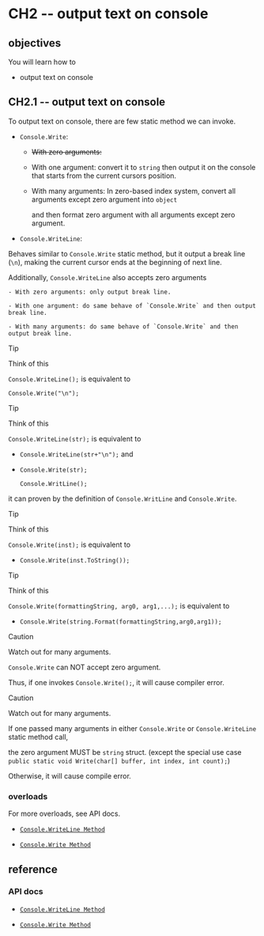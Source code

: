 # CH2 -- output text on console
## objectives
You will learn how to

+ output text on console

## CH2.1 -- output text on console
To output text on console, there are few static method we can invoke.

+ `Console.Write`: 

    - ~~With zero arguments:~~

    - With one argument: convert it to `string` then output it on the console that starts from the current cursors position.

    - With many arguments: In zero-based index system, convert all arguments except zero argument into `object` 
    
      and then format zero argument with all arguments except zero argument.

+ `Console.WriteLine`:

Behaves similar to `Console.Write` static method, but it output a break line (`\n`), making the current cursor ends at the beginning of next line.

Additionally, `Console.WriteLine` also accepts zero arguments

    - With zero arguments: only output break line.

    - With one argument: do same behave of `Console.Write` and then output break line.

    - With many arguments: do same behave of `Console.Write` and then output break line.

> [!TIP]
> Think of this
> 
> `Console.WriteLine();` is equivalent to 
>
> `Console.Write("\n");`

> [!TIP]
> Think of this
> 
> `Console.WriteLine(str);` is equivalent to 
> 
> + `Console.WriteLine(str+"\n");` and
> 
> + `Console.Write(str);`  
>   
>   `Console.WritLine();`
>
> it can proven by the definition of `Console.WritLine` and `Console.Write`.

> [!TIP]
> Think of this
> 
> `Console.Write(inst);` is equivalent to
> 
> + `Console.Write(inst.ToString());`

> [!TIP]
> Think of this
> 
> `Console.Write(formattingString, arg0, arg1,...);` is equivalent to
> 
> + `Console.Write(string.Format(formattingString,arg0,arg1));`

> [!CAUTION]
> Watch out for many arguments.
>
> `Console.Write` can NOT accept zero argument. 
>
> Thus, if one invokes `Console.Write();`, it will cause compiler error.

> [!CAUTION]
> Watch out for many arguments.
>
> If one passed many arguments in either `Console.Write` or `Console.WriteLine` static method call,
>
> the zero argument MUST be `string` struct. (except the special use case `public static void Write(char[] buffer, int index, int count);`)
>
> Otherwise, it will cause compile error.

### overloads
For more overloads, see API docs.

+ [`Console.WriteLine Method`](https://learn.microsoft.com/en-us/dotnet/api/system.console.writeline?view=net-9.0)

+ [`Console.Write Method`](https://learn.microsoft.com/en-us/dotnet/api/system.console.write?view=net-9.0)

## reference
### API docs
+ [`Console.WriteLine Method`](https://learn.microsoft.com/en-us/dotnet/api/system.console.writeline?view=net-9.0)

+ [`Console.Write Method`](https://learn.microsoft.com/en-us/dotnet/api/system.console.write?view=net-9.0)

